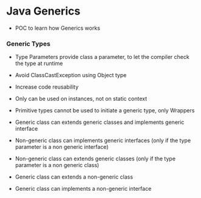 # Java Generics

- POC to learn how Generics works

### Generic Types

- Type Parameters provide class a parameter, to let the compiler check the type at runtime
- Avoid ClassCastException using Object type
- Increase code reusability
- Only can be used on instances, not on static context
- Primitive types cannot be used to initiate a generic type, only Wrappers

- Generic class can extends generic classes and implements generic interface 
- Non-generic class can implements generic interfaces (only if the type parameter is a non generic interface)
- Non-generic class can extends generic classes (only if the type parameter is a non generic class)

- Generic class can extends a non-generic class
- Generic class can implements a non-generic interface

